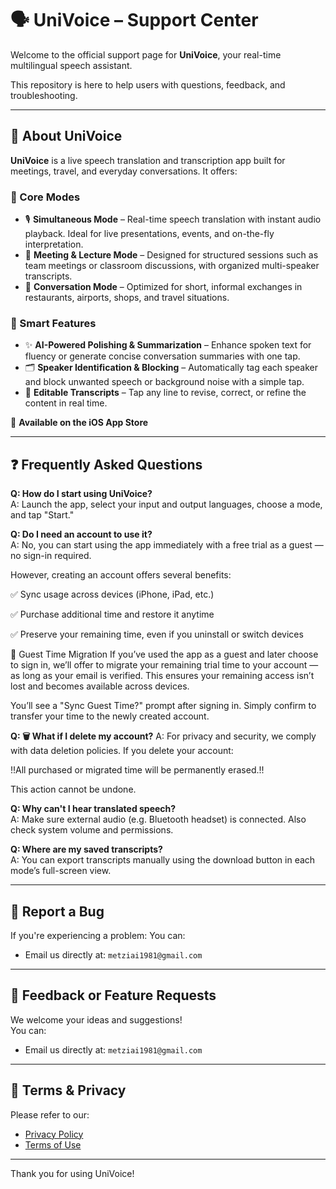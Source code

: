 # 🗣️ UniVoice – Support Center

Welcome to the official support page for **UniVoice**, your real-time multilingual speech assistant.

This repository is here to help users with questions, feedback, and troubleshooting.

---

## 📘 About UniVoice

**UniVoice** is a live speech translation and transcription app built for meetings, travel, and everyday conversations. It offers:

### 🧩 Core Modes
- 🎙️ **Simultaneous Mode** – Real-time speech translation with instant audio playback. Ideal for live presentations, events, and on-the-fly interpretation.
- 🏫 **Meeting & Lecture Mode** – Designed for structured sessions such as team meetings or classroom discussions, with organized multi-speaker transcripts.
- 💬 **Conversation Mode** – Optimized for short, informal exchanges in restaurants, airports, shops, and travel situations.

### 🧠 Smart Features
- ✨ **AI-Powered Polishing & Summarization** – Enhance spoken text for fluency or generate concise conversation summaries with one tap.
- 🗂️ **Speaker Identification & Blocking** – Automatically tag each speaker and block unwanted speech or background noise with a simple tap.
- 📝 **Editable Transcripts** – Tap any line to revise, correct, or refine the content in real time.

📱 **Available on the iOS App Store**

---

## ❓ Frequently Asked Questions

**Q: How do I start using UniVoice?**  
A: Launch the app, select your input and output languages, choose a mode, and tap "Start."

**Q: Do I need an account to use it?**  
A: No, you can start using the app immediately with a free trial as a guest — no sign-in required.

However, creating an account offers several benefits:

✅ Sync usage across devices (iPhone, iPad, etc.)

✅ Purchase additional time and restore it anytime

✅ Preserve your remaining time, even if you uninstall or switch devices

🔄 Guest Time Migration
If you’ve used the app as a guest and later choose to sign in, we’ll offer to migrate your remaining trial time to your account — as long as your email is verified. This ensures your remaining access isn’t lost and becomes available across devices.

You’ll see a "Sync Guest Time?" prompt after signing in. Simply confirm to transfer your time to the newly created account.

**Q: 🗑️ What if I delete my account?**
A: For privacy and security, we comply with data deletion policies. If you delete your account:

!!All purchased or migrated time will be permanently erased.!!

This action cannot be undone.

**Q: Why can't I hear translated speech?**  
A: Make sure external audio (e.g. Bluetooth headset) is connected. Also check system volume and permissions.

**Q: Where are my saved transcripts?**  
A: You can export transcripts manually using the download button in each mode’s full-screen view.

---

## 🐞 Report a Bug

If you're experiencing a problem:
You can:
- Email us directly at: `metziai1981@gmail.com`

---

## 💬 Feedback or Feature Requests

We welcome your ideas and suggestions!  
You can:
- Email us directly at: `metziai1981@gmail.com`

---

## 📄 Terms & Privacy

Please refer to our:
- [Privacy Policy](https://metziai.github.io/univoice_support/privacy) 
- [Terms of Use](https://metziai.github.io/univoice_support/terms)

---

Thank you for using UniVoice!
